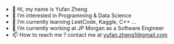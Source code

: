 - 👋 Hi, my name is Yufan Zheng
- 👀 I’m interested in Programming & Data Science
- 🌱 I’m currently learning LeetCode, Kaggle, C++ ...
- 💞️ I’m currently working at JP Morgan as a Software Engineer
- 📫 How to reach me ? contact me at yufan.zheng1@gmail.com
